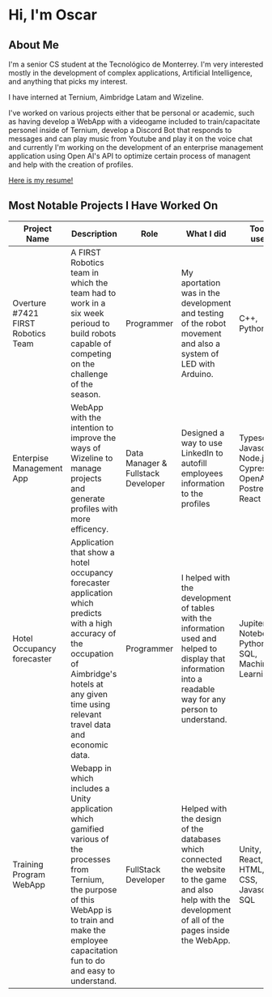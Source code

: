 # Hi, I'm Oscar

## About Me
I'm a senior CS student at the Tecnológico de Monterrey. I'm very interested mostly in the development of complex applications, Artificial Intelligence, and anything that picks my interest.

I have interned at Ternium, Aimbridge Latam and Wizeline. 

I've worked on various projects either that be personal or academic, such as having develop a WebApp with a videogame included to train/capacitate personel inside of Ternium, develop a Discord Bot that responds to messages and can play music from Youtube and play it on the voice chat and currently I'm working on the development of an enterprise management application using Open AI's API to optimize certain process of managent and help with the creation of profiles. 

[Here is my resume!](https://oscarreynam.github.io/resume/)

## Most Notable Projects I Have Worked On
| Project Name | Description | Role | What I did | Tools used | Preview
| ------------ | ----------- | ----------- | ----------- | ----------- | ----------- 
| Overture #7421 FIRST Robotics Team | A FIRST Robotics team in which the team had to work in a six week perioud to build robots capable of competing on the challenge of the season. | Programmer | My aportation was in the development and testing of the robot movement and also a system of LED with Arduino. | C++, Python | ![] (https://github.com/OscarReynaM/OscarReynaM/blob/main/Gifs/gif1.gif)
| Enterpise Management App | WebApp with the intention to improve the ways of Wizeline to manage projects and generate profiles with more efficency. | Data Manager & Fullstack Developer | Designed a way to use LinkedIn to autofill employees information to the profiles | Typescript, Javascript, Node.js, Cypress, OpenAI, PostreSQL, React
| Hotel Occupancy forecaster | Application that show a hotel occupancy forecaster application which predicts with a high accuracy of the occupation of Aimbridge's hotels at any given time using relevant travel data and economic data. | Programmer | I helped with the development of tables with the information used and helped to display that information into a readable way for any person to understand. | Jupiter Notebook, Python, SQL, Machine Learning
| Training Program WebApp | Webapp in which includes a Unity application which gamified various of the processes from Ternium, the purpose of this WebApp is to train and make the employee capacitation fun to do and easy to understand. | FullStack Developer | Helped with the design of the databases which connected the website to the game and also help with the development of all of the pages inside the WebApp. | Unity, React, HTML, CSS, Javascript, SQL


<!--
**OscarReynaM/OscarReynaM** is a ✨ _special_ ✨ repository because its `README.md` (this file) appears on your GitHub profile.

Here are some ideas to get you started:

- 🔭 I’m currently working on ...
- 🌱 I’m currently learning ...
- 👯 I’m looking to collaborate on ...
- 🤔 I’m looking for help with ...
- 💬 Ask me about ...
- 📫 How to reach me: ...
- 😄 Pronouns: ...
- ⚡ Fun fact: ...
-->
